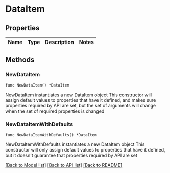 # DataItem

## Properties

Name | Type | Description | Notes
------------ | ------------- | ------------- | -------------

## Methods

### NewDataItem

`func NewDataItem() *DataItem`

NewDataItem instantiates a new DataItem object
This constructor will assign default values to properties that have it defined,
and makes sure properties required by API are set, but the set of arguments
will change when the set of required properties is changed

### NewDataItemWithDefaults

`func NewDataItemWithDefaults() *DataItem`

NewDataItemWithDefaults instantiates a new DataItem object
This constructor will only assign default values to properties that have it defined,
but it doesn't guarantee that properties required by API are set


[[Back to Model list]](../README.md#documentation-for-models) [[Back to API list]](../README.md#documentation-for-api-endpoints) [[Back to README]](../README.md)


